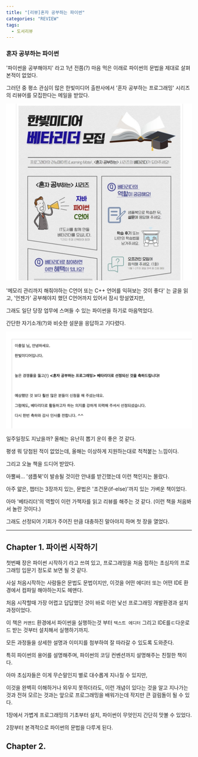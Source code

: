 ```yaml
---
title: "[리뷰]혼자 공부하는 파이썬"
categories: "REVIEW"
tags:
  - 도서리뷰
---
```


### 혼자 공부하는 파이썬

'파이썬을 공부해야지' 라고 1년 전쯤(?) 마음 먹은 이래로 파이썬의 문법을 제대로 살펴본적이 없었다.

그러던 중 평소 관심이 많은 한빛미디어 출판사에서 '혼자 공부하는 프로그래밍' 시리즈의 리뷰어를 모집한다는 메일을 받았다.

![](/assets/images/study/review/2018/3_hanbit_mail.png)

'메모리 관리까지 해줘야하는 C언어 또는 C++ 언어를 익혀보는 것이 좋다' 는 글을 읽고, '언젠가' 공부해야지 했던 C언어까지 있어서 잠시 망설였지만,

그래도 일단 당장 업무에 스며들 수 있는 파이썬을 하기로 마음먹었다.

간단한 자기소개(?)와 비슷한 설문을 응답하고 기다렸다.

![](/assets/images/study/review/2018/3_hanbit_review.png)

일주일정도 지났을까? 올해는 유난히 뽑기 운이 좋은 것 같다.

평생 뭐 당첨된 적이 없었는데, 올해는 이상하게 지원하는대로 척척붙는 느낌이다.

그리고 오늘 책을 드디어 받았다.

아뿔싸... '샘플북'이 발송될 것이란 안내를 받긴했는데 이런 책인지는 몰랐다.

아주 얇은, 챕터는 3장까지 있는, 문법은 '조건문(if-else)'까지 있는 가벼운 책이었다.

아마 '베타리더'의 역할이 이런 가책자를 읽고 리뷰를 해주는 것 같다. (이런 책을 처음봐서 놀란 것이다.)

그래도 선정되어 기회가 주어진 만큼 대충하진 말아야지 하며 첫 장을 열었다.

---

## Chapter 1. 파이썬 시작하기

첫번째 장은 파이썬 시작하기 라고 쓰여 있고, 프로그래밍을 처음 접하는 초심자의 프로그래밍 입문기 정도로 보면 될 것 같다.

사실 처음시작하는 사람들은 문법도 문법이지만, 이것을 어떤 에디터 또는 어떤 IDE 환경에서 컴파일 해야하는지도 헤맨다.

처음 시작할때 가장 어렵고 답답했던 것이 바로 이런 낯선 프로그래밍 개발환경과 설치과정이었다.

이 책은 `커맨드` 환경에서 파이썬을 실행하는것 부터 `텍스트 에디터` 그리고 IDE를ㄷ다운로드 받는 것부터 설치해서 실행하기까지.

모든 과정들을 상세한 설명과 이미지를 첨부하여 잘 따라갈 수 있도록 도와준다.

특히 파이썬의 용어를 설명해주며, 파이썬의 코딩 컨벤션까지 설명해주는 친절한 책이다.

아마 초심자들은 이게 무슨말인지 별로 대수롭게 지나칠 수 있지만,

이것을 완벽히 이해하거나 외우지 못하더라도, 이런 개념이 있다는 것을 알고 지나가는 것과 전혀 모르는 것과는 앞으로 프로그래밍을 배워가는데 작지만 큰 걸림돌이 될 수 있다.

1장에서 가볍게 프로그래밍의 기초부터 설치, 파이썬이 무엇인지 간단히 맛볼 수 있었다.

2장부터 본격적으로 파이썬의 문법을 다루게 된다.

## Chapter 2. 
